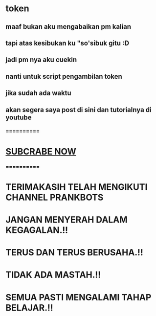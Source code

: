 # token
## maaf bukan aku mengabaikan pm kalian
## tapi atas kesibukan ku "so'sibuk gitu :D
## jadi pm nya aku cuekin
## nanti untuk script pengambilan token
## jika sudah ada waktu
## akan segera saya post di sini dan tutorialnya di youtube
### ==========
# [SUBCRABE NOW](https://www.youtube.com/channel/UCycBrqSWEHdk-slnhUmGWiQ)
### ==========
# TERIMAKASIH TELAH MENGIKUTI CHANNEL PRANKBOTS
# JANGAN MENYERAH DALAM KEGAGALAN.!!
# TERUS DAN TERUS BERUSAHA.!!
# TIDAK ADA MASTAH.!!
# SEMUA PASTI MENGALAMI TAHAP BELAJAR.!!
